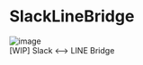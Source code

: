 # SlackLineBridge
![image](https://user-images.githubusercontent.com/3415240/66152747-188ccc80-e655-11e9-95dd-f0fc1f17352e.png)  
[WIP] Slack &lt;--> LINE Bridge
